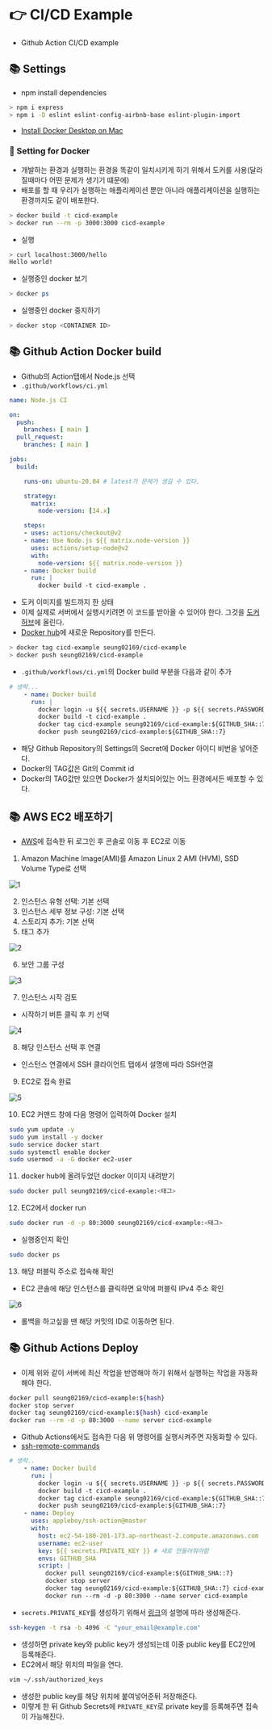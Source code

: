 # 👉 CI/CD Example
- Github Action CI/CD example

## 📚 Settings
- npm install dependencies

```bash
> npm i express
> npm i -D eslint eslint-config-airbnb-base eslint-plugin-import
```

- [Install Docker Desktop on Mac](https://docs.docker.com/docker-for-mac/install/)

### 🎈 Setting for Docker
- 개발하는 환경과 실행하는 환경을 똑같이 일치시키게 하기 위해서 도커를 사용(달라질때마다 어떤 문제가 생기기 떄문에)
- 배포를 할 때 우리가 실행하는 애플리케이션 뿐만 아니라 애플리케이션을 실행하는 환경까지도 같이 배포한다.

```bash
> docker build -t cicd-example
> docker run --rm -p 3000:3000 cicd-example
```

- 실행

```bash
> curl localhost:3000/hello
Hello world!
```

- 실행중인 docker 보기

```bash
> docker ps
```

- 실행중인 docker 중지하기

```bash
> docker stop <CONTAINER ID>
```

## 📚 Github Action Docker build
- Github의 Action탭에서 Node.js 선택
- `.github/workflows/ci.yml`

```yml
name: Node.js CI

on:
  push:
    branches: [ main ]
  pull_request:
    branches: [ main ]

jobs:
  build:

    runs-on: ubuntu-20.04 # latest가 문제가 생길 수 있다.

    strategy:
      matrix:
        node-version: [14.x]

    steps:
    - uses: actions/checkout@v2
    - name: Use Node.js ${{ matrix.node-version }}
      uses: actions/setup-node@v2
      with:
        node-version: ${{ matrix.node-version }}
    - name: Docker build
      run: |
        docker build -t cicd-example .
```

- 도커 이미지를 빌드까지 한 상태
- 이제 실제로 서버에서 실행시키려면 이 코드를 받아올 수 있어야 한다. 그것을 [도커 허브](https://hub.docker.com/)에 올린다.
- [Docker hub](https://hub.docker.com/)에 새로운 Repository를 만든다.

```bash
> docker tag cicd-example seung02169/cicd-example
> docker push seung02169/cicd-example
```

- `.github/workflows/ci.yml`의 Docker build 부분을 다음과 같이 추가

```yml
# 생략...
    - name: Docker build
      run: |
        docker login -u ${{ secrets.USERNAME }} -p ${{ secrets.PASSWORD }}
        docker build -t cicd-example .
        docker tag cicd-example seung02169/cicd-example:${GITHUB_SHA::7}
        docker push seung02169/cicd-example:${GITHUB_SHA::7}
```

- 해당 Github Repository의 Settings의 Secret에 Docker 아이디 비번을 넣어준다.
- Docker의 TAG값은 Git의 Commit id
- Docker의 TAG값만 있으면 Docker가 설치되어있는 어느 환경에서든 배포할 수 있다.

## 📚 AWS EC2 배포하기
- [AWS](https://aws.amazon.com/)에 접속한 뒤 로그인 후 콘솔로 이동 후 EC2로 이동
1. Amazon Machine Image(AMI)를 Amazon Linux 2 AMI (HVM), SSD Volume Type로 선택

![1](images/1.png)

2. 인스턴스 유형 선택: 기본 선택
3. 인스턴스 세부 정보 구성: 기본 선택
4. 스토리지 추가: 기본 선택
5. 태그 추가

![2](images/2.png)

6. 보안 그룹 구성

![3](images/3.png)

7. 인스턴스 시작 검토 
  - 시작하기 버튼 클릭 후 키 선택

![4](images/4.png)

8. 해당 인스턴스 선택 후 연결
  - 인스턴스 연결에서 SSH 클라이언트 탭에서 설명에 따라 SSH연결

9. EC2로 접속 완료

![5](images/5.png)

10. EC2 커맨드 창에 다음 명령어 입력하여 Docker 설치

```bash
sudo yum update -y
sudo yum install -y docker
sudo service docker start
sudo systemctl enable docker
sudo usermod -a -G docker ec2-user
```

11. docker hub에 올려두었던 docker 이미지 내려받기

```bash
sudo docker pull seung02169/cicd-example:<태그>
```

12. EC2에서 docker run

```bash
sudo docker run -d -p 80:3000 seung02169/cicd-example:<태그>
```
- 실행중인지 확인

```bash
sudo docker ps
```

13. 해당 퍼블릭 주소로 접속해 확인
- EC2 콘솔에 해당 인스턴스를 클릭하면 요약에 퍼블릭 IPv4 주소 확인

![6](images/6.png)

- 롤백을 하고싶을 땐 해당 커밋의 ID로 이동하면 된다.

## 📚 Github Actions Deploy
- 이제 위와 같이 서버에 최신 작업을 반영해야 하기 위해서 실행하는 작업을 자동화해야 한다.

```bash
docker pull seung02169/cicd-example:${hash}
docker stop server
docker tag seung02169/cicd-example:${hash} cicd-example
docker run --rm -d -p 80:3000 --name server cicd-example
```

- Github Actions에서도 접속한 다음 위 명령어를 실행시켜주면 자동화할 수 있다.
- [ssh-remote-commands](https://github.com/marketplace/actions/ssh-remote-commands)

```yml
# 생략..
    - name: Docker build
      run: |
        docker login -u ${{ secrets.USERNAME }} -p ${{ secrets.PASSWORD }}
        docker build -t cicd-example .
        docker tag cicd-example seung02169/cicd-example:${GITHUB_SHA::7}
        docker push seung02169/cicd-example:${GITHUB_SHA::7}
    - name: Deploy
      uses: appleboy/ssh-action@master
      with:
        host: ec2-54-180-201-173.ap-northeast-2.compute.amazonaws.com
        username: ec2-user
        key: ${{ secrets.PRIVATE_KEY }} # 새로 만들어줘야함
        envs: GITHUB_SHA
        script: |
          docker pull seung02169/cicd-example:${GITHUB_SHA::7}
          docker stop server
          docker tag seung02169/cicd-example:${GITHUB_SHA::7} cicd-example
          docker run --rm -d -p 80:3000 --name server cicd-example
```

- `secrets.PRIVATE_KEY`를 생성하기 위해서 [링크](https://github.com/appleboy/ssh-action#setting-up-a-ssh-key)의 설명에 따라 생성해준다.

```bash
ssh-keygen -t rsa -b 4096 -C "your_email@example.com"
```

- 생성하면 private key와 public key가 생성되는데 이중 public key를 EC2안에 등록해준다.
- EC2에서 해당 위치의 파일을 연다.

```bash
vim ~/.ssh/authorized_keys
```

- 생성한 public key를 해당 위치에 붙여넣어준뒤 저장해준다.
- 이렇게 한 뒤 Github Secrets에 `PRIVATE_KEY`로 private key를 등록해주면 접속이 가능해진다.
